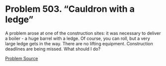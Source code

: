 # Problem 503. “Cauldron with a ledge”

A problem arose at one of the construction sites: it was necessary to deliver a boiler - a huge barrel with a ledge. Of course, you can roll, but a very large ledge gets in the way. There are no lifting equipment. Construction deadlines are being missed. What should I do?

[Problem Source](https://www.trizland.ru/tasks/1432/)